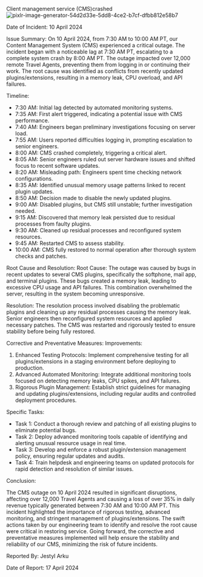 Client management service (CMS)crashed
![pixlr-image-generator-54d2d33e-5dd8-4ce2-b7cf-dfbb812e58b7](https://github.com/jestyl/alx-system_engineering-devops/assets/40529386/9857d01b-3f64-491b-94f1-e510477d3c09)

Date of Incident: 10 April 2024

Issue Summary:
On 10 April 2024, from 7:30 AM to 10:00 AM PT, our Content Management System (CMS) experienced a critical outage. The incident began with a noticeable lag at 7:30 AM PT, escalating to a complete system crash by 8:00 AM PT. The outage impacted over 12,000 remote Travel Agents, preventing them from logging in or continuing their work. The root cause was identified as conflicts from recently updated plugins/extensions, resulting in a memory leak, CPU overload, and API failures.

Timeline:
- 7:30 AM: Initial lag detected by automated monitoring systems.
- 7:35 AM: First alert triggered, indicating a potential issue with CMS performance.
- 7:40 AM: Engineers began preliminary investigations focusing on server load.
- 7:55 AM: Users reported difficulties logging in, prompting escalation to senior engineers.
- 8:00 AM: CMS crashed completely, triggering a critical alert.
- 8:05 AM: Senior engineers ruled out server hardware issues and shifted focus to recent software updates.
- 8:20 AM: Misleading path: Engineers spent time checking network configurations.
- 8:35 AM: Identified unusual memory usage patterns linked to recent plugin updates.
- 8:50 AM: Decision made to disable the newly updated plugins.
- 9:00 AM: Disabled plugins, but CMS still unstable; further investigation needed.
- 9:15 AM: Discovered that memory leak persisted due to residual processes from faulty plugins.
- 9:30 AM: Cleaned up residual processes and reconfigured system resources.
- 9:45 AM: Restarted CMS to assess stability.
- 10:00 AM: CMS fully restored to normal operation after thorough system checks and patches.

Root Cause and Resolution:
Root Cause:
The outage was caused by bugs in recent updates to several CMS plugins, specifically the softphone, mail app, and terminal plugins. These bugs created a memory leak, leading to excessive CPU usage and API failures. This combination overwhelmed the server, resulting in the system becoming unresponsive.

Resolution:
The resolution process involved disabling the problematic plugins and cleaning up any residual processes causing the memory leak. Senior engineers then reconfigured system resources and applied necessary patches. The CMS was restarted and rigorously tested to ensure stability before being fully restored.



Corrective and Preventative Measures:
Improvements:
1. Enhanced Testing Protocols: Implement comprehensive testing for all plugins/extensions in a staging environment before deploying to production.
2. Advanced Automated Monitoring: Integrate additional monitoring tools focused on detecting memory leaks, CPU spikes, and API failures.
3. Rigorous Plugin Management: Establish strict guidelines for managing and updating plugins/extensions, including regular audits and controlled deployment procedures.

Specific Tasks:
- Task 1: Conduct a thorough review and patching of all existing plugins to eliminate potential bugs.
- Task 2: Deploy advanced monitoring tools capable of identifying and alerting unusual resource usage in real time.
- Task 3: Develop and enforce a robust plugin/extension management policy, ensuring regular updates and audits.
- Task 4: Train helpdesk and engineering teams on updated protocols for rapid detection and resolution of similar issues.

Conclusion:

The CMS outage on 10 April 2024 resulted in significant disruptions, affecting over 12,000 Travel Agents and causing a loss of over 35% in daily revenue typically generated between 7:30 AM and 10:00 AM PT. This incident highlighted the importance of rigorous testing, advanced monitoring, and stringent management of plugins/extensions. The swift actions taken by our engineering team to identify and resolve the root cause were critical in restoring service. Going forward, the corrective and preventative measures implemented will help ensure the stability and reliability of our CMS, minimizing the risk of future incidents.

Reported By: Jestyl Arku

Date of Report: 17 April 2024
